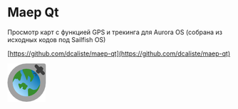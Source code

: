 Maep Qt
===================

Просмотр карт с функцией GPS и трекинга для Aurora OS (собрана из исходных кодов под Sailfish OS)

[https://github.com/dcaliste/maep-qt](https://github.com/dcaliste/maep-qt)

![picture](../assets/images/open-source/harbour-maep-qt.png)